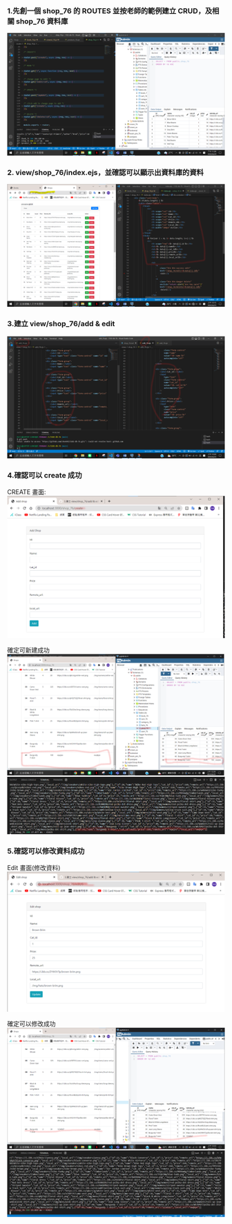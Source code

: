 ### 1.先創一個 shop_76 的 ROUTES 並按老師的範例建立 CRUD，及相關 shop_76 資料庫

![](./p8.png)

### 2. view/shop_76/index.ejs，並確認可以顯示出資料庫的資料

![](./p9.png)

### 3.建立 view/shop_76/add & edit

![](./p10.png)

### 4.確認可以 create 成功

CREATE 畫面:
![](./p11-1.png)

確定可新建成功
![](./p11.png)
![](./p12.png)

### 5.確認可以修改資料成功

Edit 畫面(修改資料)
![](./p13-1.png)

確定可以修改成功
![](./p13.png)
![](./p14.png)
